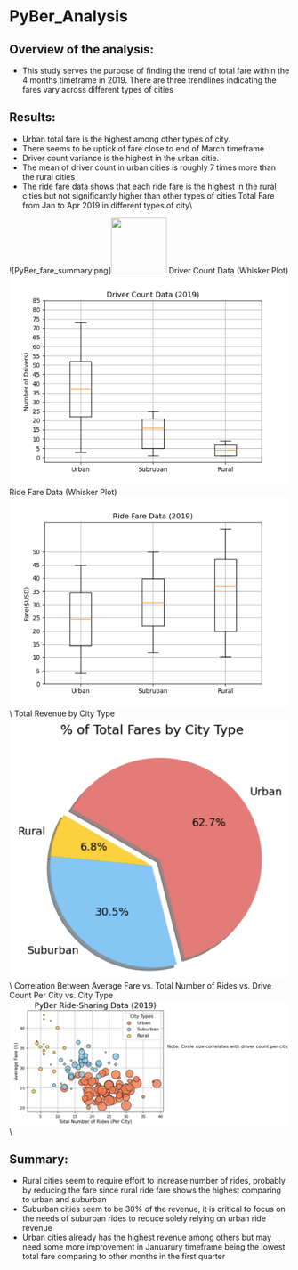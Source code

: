 # PyBer_Analysis
## Overview of the analysis:
 - This study serves the purpose of finding the trend of total fare within the 4 months timeframe in 2019. There are three trendlines indicating the fares vary across different types of cities
## Results:
 - Urban total fare is the highest among other types of city.
 - There seems to be uptick of fare close to end of March timeframe
 - Driver count variance is the highest in the urban citie. 
 - The mean of driver count in urban cities is roughly 7 times more than the rural cities
 - The ride fare data shows that each ride fare is the highest in the rural cities but not significantly higher than other types of cities
Total Fare from Jan to Apr 2019 in different types of city\

![PyBer_fare_summary.png]<img src="ttps://github.com/chris820629/PyBer_Analysis/blob/main/analysis/PyBer_fare_summary.png" width="100" height="100">
Driver Count Data (Whisker Plot)\
![Fig4.png](https://github.com/chris820629/PyBer_Analysis/blob/main/analysis/Fig4.png)\
Ride Fare Data (Whisker Plot)\
![Fig3.png](https://github.com/chris820629/PyBer_Analysis/blob/main/analysis/Fig3.png)\ 
Total Revenue by City Type\
![Revenue_by_City_Type.png](https://github.com/chris820629/PyBer_Analysis/blob/main/analysis/Revenue_by_City_Type.png)\ 
Correlation Between Average Fare vs. Total Number of Rides vs. Drive Count Per City vs. City Type\
![Average_Fare_vs_Total_Rides_City.png](https://github.com/chris820629/PyBer_Analysis/blob/main/analysis/Average_Fare_vs_Total_Rides_City.png)\ 

## Summary:
- Rural cities seem to require effort to increase number of rides, probably by reducing the fare since rural ride fare shows the highest comparing to urban and suburban
- Suburban cities seem to be 30% of the revenue, it is critical to focus on the needs of suburban rides to reduce solely relying on urban ride revenue
- Urban cities already has the highest revenue among others but may need some more improvement in Januarury timeframe being the lowest total fare comparing to other months in the first quarter
